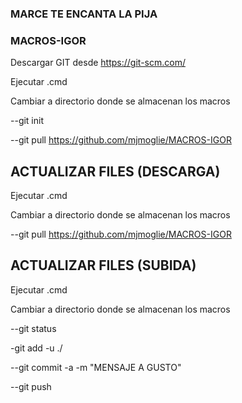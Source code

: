 ### MARCE TE ENCANTA LA PIJA

### MACROS-IGOR

Descargar GIT desde https://git-scm.com/

Ejecutar .cmd

Cambiar a directorio donde se almacenan los macros

--git init

--git pull https://github.com/mjmoglie/MACROS-IGOR

## ACTUALIZAR FILES (DESCARGA)

Ejecutar .cmd

Cambiar a directorio donde se almacenan los macros

--git pull https://github.com/mjmoglie/MACROS-IGOR

## ACTUALIZAR FILES (SUBIDA)

Ejecutar .cmd

Cambiar a directorio donde se almacenan los macros

--git status

-git add -u ./

--git commit -a -m "MENSAJE A GUSTO" 

--git push
